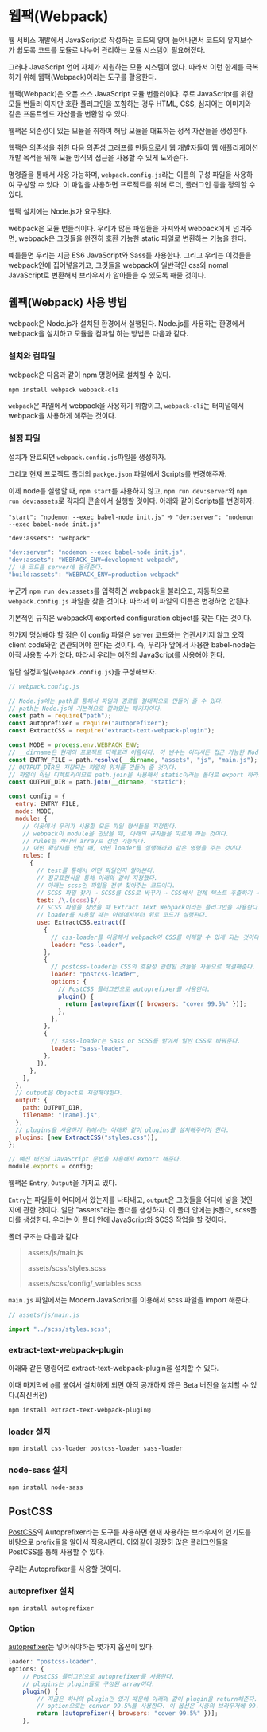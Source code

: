 # 웹팩(Webpack)

웹 서비스 개발에서 JavaScript로 작성하는 코드의 양이 늘어나면서 코드의 유지보수가 쉽도록 코드를 모듈로 나누어 관리하는 모듈 시스템이 필요해졌다. 

그러나 JavaScript 언어 자체가 지원하는 모듈 시스템이 없다. 따라서 이런 한계를 극복하기 위해 웹팩(Webpack)이라는 도구를 활용한다.

웹팩(Webpack)은 오픈 소스 JavaScript 모듈 번들러이다. 주로 JavaScript를 위한 모듈 번들러 이지만 호환 플러그인을 포함하는 경우 HTML, CSS, 심지어는 이미지와 같은 프론트엔드 자산들을 변환할 수 있다.

웹팩은 의존성이 있는 모듈을 취하여 해당 모듈을 대표하는 정적 자산들을 생성한다.

웹팩은 의존성을 취한 다음 의존성 그래프를 만듦으로서 웹 개발자들이 웹 애플리케이션 개발 목적을 위해 모듈 방식의 접근을 사용할 수 있게 도와준다. 

명령줄을 통해서 사용 가능하며, `webpack.config.js`라는 이름의 구성 파일을 사용하여 구성할 수 있다. 이 파일을 사용하면 프로젝트를 위해 로더, 플러그인 등을 정의할 수 있다. 

웹팩 설치에는 Node.js가 요구된다.

webpack은 모듈 번들러이다. 우리가 많은 파일들을 가져와서 webpack에게 넘겨주면, webpack은 그것들을 완전히 호환 가능한 static 파일로 변환하는 기능을 한다.

예를들면 우리는 지금 ES6 JavaScript와 Sass를 사용한다. 그리고 우리는 이것들을 webpack안에 집어넣을거고, 그것들을 webpack이 일반적인 css와 nomal JavaScript로 변환해서 브라우저가 알아들을 수 있도록 해줄 것이다.

## 웹팩(Webpack) 사용 방법

webpack은 Node.js가 설치된 환경에서 실행된다. Node.js를 사용하는 환경에서 webpack을 설치하고 모듈을 컴파일 하는 방법은 다음과 같다.

### 설치와 컴파일

webpack은 다음과 같이 npm 명령어로 설치할 수 있다.

```shell
npm install webpack webpack-cli
```

`webpack`은 파일에서 webpack을 사용하기 위함이고, `webpack-cli`는 터미널에서 webpack을 사용하게 해주는 것이다.

### 설정 파일

설치가 완료되면 `webpack.config.js`파일을 생성하자.

그리고 현재 프로젝트 폴더의 `packge.json` 파일에서 Scripts를 변경해주자.

이제 node를 실행할 때, `npm start`를 사용하지 않고, `npm run dev:server`와 `npm run dev:assets`로 각자의 콘솔에서 실행할 것이다. 아래와 같이 Scripts를 변경하자.

`"start": "nodemon --exec babel-node init.js"` → `"dev:server": "nodemon --exec babel-node init.js"`

`"dev:assets": "webpack"`

``` js
"dev:server": "nodemon --exec babel-node init.js",
"dev:assets": "WEBPACK_ENV=development webpack",
// 내 코드를 server에 올려준다.
"build:assets": "WEBPACK_ENV=production webpack"
```



누군가 `npm run dev:assets`를 입력하면 webpack을 불러오고, 자동적으로 `webpack.config.js` 파일을 찾을 것이다. 따라서 이 파일의 이름은 변경하면 안된다.

기본적인 규칙은 webpack이 exported configuration object를 찾는 다는 것이다. 

한가지 명심해야 할 점은 이 config 파일은 server 코드와는 연관시키지 않고 오직 client code와만 연관되어야 한다는 것이다. 즉, 우리가 앞에서 사용한 babel-node는 아직 사용할 수가 없다. 따라서 우리는 예전의 JavaScript를 사용해야 한다.

일단 설정파일(`webpack.config.js`)을 구성해보자.

``` js
// webpack.config.js

// Node.js에는 path를 통해서 파일과 경로를 절대적으로 만들어 줄 수 있다.
// path는 Node.js에 기본적으로 깔려있는 패키지이다.
const path = require("path");
const autoprefixer = require("autoprefixer");
const ExtractCSS = require("extract-text-webpack-plugin");

const MODE = process.env.WEBPACK_ENV;
// __dirname은 현재의 프로젝트 디렉토리 이름이다. 이 변수는 어디서든 접근 가능한 Node.js의 전역 변수이다. 따라서 선언하지 않고 바로 가져다 쓰면 된다.
const ENTRY_FILE = path.resolve(__dirname, "assets", "js", "main.js");
// OUTPUT_DIR은 저장되는 파일의 위치를 만들어 줄 것이다.
// 파일이 아닌 디렉토리이므로 path.join을 사용해서 static이라는 폴더로 export 하라고 지정한다.
const OUTPUT_DIR = path.join(__dirname, "static");

const config = {
  entry: ENTRY_FILE,
  mode: MODE,
  module: {
    // 이곳에서 우리가 사용할 모든 파일 형식들을 지정한다.
    // webpack이 module을 만났을 때, 아래의 규칙들을 따르게 하는 것이다.
    // rules는 하나의 array로 선언 가능하다.
    // 어떤 확장자를 만날 때, 어떤 loader를 실행해라와 같은 명령을 주는 것이다.
    rules: [
      {
        // test를 통해서 어떤 파일인지 알아본다.
        // 정규표현식을 통해 아래와 같이 지정했다. 
        // 아래는 scss인 파일을 전부 찾아주는 코드이다.
        // SCSS 파일 찾기 → SCSS를 CSS로 바꾸기 → CSS에서 전체 텍스트 추출하기 → 추출된 CSS를 분리된 하나의 파일로 만들기
        test: /\.(scss)$/,
        // SCSS 파일을 찾았을 때 Extract Text Webpack이라는 플러그인을 사용한다.
        // loader를 사용할 때는 아래에서부터 위로 코드가 실행된다.
        use: ExtractCSS.extract([
          {
            // css-loader를 이용해서 webpack이 CSS를 이해할 수 있게 되는 것이다.
            loader: "css-loader",
          },
          {
            // postcss-loader는 CSS의 호환성 관련된 것들을 자동으로 해결해준다.
            loader: "postcss-loader",
            options: {
              // PostCSS 플러그인으로 autoprefixer를 사용한다.
              plugin() {
                return [autoprefixer({ browsers: "cover 99.5%" })];
              },
            },
          },
          {
            // sass-loader는 Sass or SCSS를 받아서 일반 CSS로 바꿔준다.
            loader: "sass-loader",
          },
        ]),
      },
    ],
  },
  // output은 Object로 지정해야한다.
  output: {
    path: OUTPUT_DIR,
    filename: "[name].js",
  },
  // plugins을 사용하기 위해서는 아래와 같이 plugins를 설치해주어야 한다.
  plugins: [new ExtractCSS("styles.css")],
};

// 예전 버전의 JavaScript 문법을 사용해서 export 해준다.
module.exports = config;
```

웹팩은 `Entry`, `Output`을 가지고 있다.

`Entry`는 파일들이 어디에서 왔는지를 나타내고, `output`은 그것들을 어디에 넣을 것인지에 관한 것이다. 일단 "assets"라는 폴더를 생성하자. 이 폴더 안에는 js폴더, scss폴더를 생성한다. 우리는 이 폴더 안에 JavaScript와 SCSS 작업을 할 것이다.

폴더 구조는 다음과 같다.

> assets/js/main.js
>
> assets/scss/styles.scss
>
> assets/scss/config/_variables.scss

`main.js` 파일에서는 Modern JavaScript를 이용해서 scss 파일을 import 해준다.

``` js
// assets/js/main.js

import "../scss/styles.scss";
```

### extract-text-webpack-plugin

아래와 같은 명령어로 extract-text-webpack-plugin을 설치할 수 있다.

이때 마지막에 `@`를 붙여서 설치하게 되면 아직 공개하지 않은 Beta 버전을 설치할 수 있다.(최신버전)

``` shell
npm install extract-text-webpack-plugin@
```

### loader 설치

``` shell
npm install css-loader postcss-loader sass-loader
```

### node-sass 설치

``` shell
npm install node-sass
```



## PostCSS

[PostCSS](https://postcss.org)의 Autoprefixer라는 도구를 사용하면 현재 사용하는 브라우저의 인기도를 바탕으로 prefix들을 알아서 적용시킨다. 이와같이 굉장히 많은 플러그인들을 PostCSS를 통해 사용할 수 있다.

우리는 Autoprefixer를 사용할 것이다. 

### autoprefixer 설치

```shell
npm install autoprefixer
```

### Option

[autoprefixer](https://github.com/postcss/autoprefixer)는 넣어줘야하는 몇가지 옵션이 있다.

``` js
loader: "postcss-loader",
options: {
    // PostCSS 플러그인으로 autoprefixer를 사용한다.
    // plugins는 plugin들로 구성된 array이다.
    plugin() {
        // 지금은 하나의 plugin만 있기 때문에 아래와 같이 plugin을 return해준다.
        // option으로는 conver 99.5%를 사용한다. 이 옵션은 시중의 브라우저에 99.5%와 호환 가능하게 해주는 옵션이다.
        return [autoprefixer({ browsers: "cover 99.5%" })];
    },
```

